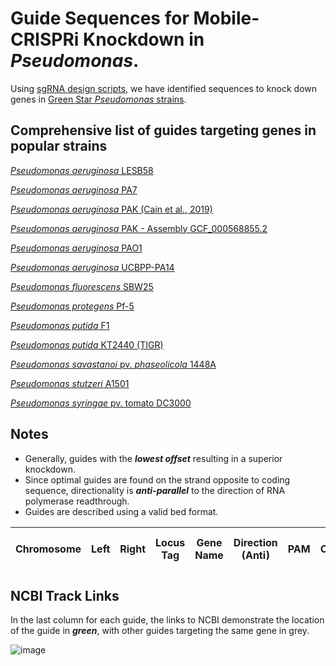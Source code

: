 # Guide Sequences for Mobile-CRISPRi Knockdown in *Pseudomonas*. 
Using [sgRNA design scripts](https://github.com/ryandward/sgrna_design), we have identified sequences to knock down genes in [Green Star *Pseudomonas* strains](https://pseudomonas.com/strain/list). 

## Comprehensive list of guides targeting genes in popular strains
[*Pseudomonas aeruginosa* LESB58](https://ryandward.github.io/Pseudomonas_sgRNA/Pseudomonas_aeruginosa_LESB58.html)

[*Pseudomonas aeruginosa* PA7](https://ryandward.github.io/Pseudomonas_sgRNA/Pseudomonas_aeruginosa_PA7.html)

[*Pseudomonas aeruginosa* PAK (Cain et al., 2019)](https://ryandward.github.io/Pseudomonas_sgRNA/Pseudomonas_aeruginosa_PAK_Cain.html)

[*Pseudomonas aeruginosa* PAK - Assembly GCF_000568855.2](https://ryandward.github.io/Pseudomonas_sgRNA/Pseudomonas_aeruginosa_PAK_UT_Austin.html)

[*Pseudomonas aeruginosa* PAO1](https://ryandward.github.io/Pseudomonas_sgRNA/Pseudomonas_aeruginosa_PAO1.html)

[*Pseudomonas aeruginosa* UCBPP-PA14](https://ryandward.github.io/Pseudomonas_sgRNA/Pseudomonas_aeruginosa_UCBPP-PA14.html)

[*Pseudomonas fluorescens* SBW25](https://ryandward.github.io/Pseudomonas_sgRNA/Pseudomonas_fluorescens_SBW25.html)

[*Pseudomonas protegens* Pf-5](https://ryandward.github.io/Pseudomonas_sgRNA/Pseudomonas_protegens_Pf-5.html)

[*Pseudomonas putida* F1](https://ryandward.github.io/Pseudomonas_sgRNA/Pseudomonas_putida_F1.html)

[*Pseudomonas putida* KT2440 (TIGR)](https://ryandward.github.io/Pseudomonas_sgRNA/Pseudomonas_putida_KT2440.html)

[*Pseudomonas savastanoi* pv. *phaseolicola* 1448A](https://ryandward.github.io/Pseudomonas_sgRNA/Pseudomonas_savastanoi_pv_phaseolicola_1448A.html)

[*Pseudomonas stutzeri* A1501](https://ryandward.github.io/Pseudomonas_sgRNA/Pseudomonas_stutzeri_A1501.html)

[*Pseudomonas syringae* pv. tomato DC3000](https://ryandward.github.io/Pseudomonas_sgRNA/Pseudomonas_syringae_pv_tomato.html)
 
 
## Notes
* Generally, guides with the _**lowest offset**_ resulting in a superior knockdown. 
* Since optimal guides are found on the strand opposite to coding sequence, directionality is _**anti-parallel**_ to the direction of RNA polymerase readthrough.
* Guides are described using a valid bed format.

| Chromosome | Left |	Right |	Locus Tag |	Gene Name |	Direction (Anti) | PAM	| Offset | Target |	Top Oligo	| Bottom Oligo | NCBI Track URL |
|------------|------|-------|-----------|-----------|------------------|------|--------|--------|-----------|--------------|----------------|

## NCBI Track Links

In the last column for each guide, the links to NCBI demonstrate the location of the guide in _**green**_, with other guides targeting the same gene in grey.

![image](https://user-images.githubusercontent.com/6970996/120503136-a4a24a80-c388-11eb-943c-06d46027b75e.png)



